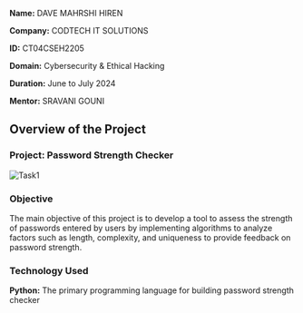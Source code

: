 **Name:** DAVE MAHRSHI HIREN

**Company:** CODTECH IT SOLUTIONS

**ID:** CT04CSEH2205

**Domain:** Cybersecurity & Ethical Hacking

**Duration:** June to July 2024

**Mentor:** SRAVANI GOUNI

## Overview of the Project

### Project: Password Strength Checker
![Task1](https://github.com/user-attachments/assets/218c984c-22ba-4092-a930-0295eed28c96)


### Objective
The main objective of this project is to develop a tool to assess the strength of passwords entered by users by implementing algorithms to analyze factors such as length, complexity, and uniqueness to provide feedback on password strength.

### Technology Used
**Python:** The primary programming language for building password strength checker
